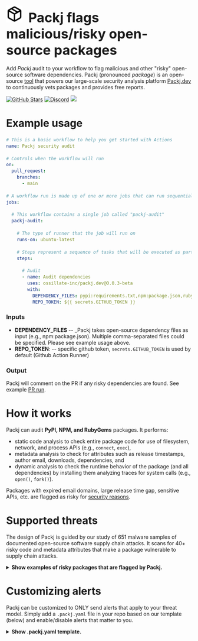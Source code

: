# <img src="https://raw.githubusercontent.com/feathericons/feather/master/icons/package.svg" width="45"/>&nbsp;<span style="font-size: 36px"> Packj flags malicious/risky open-source packages</span> 

Add *Packj* audit to your workflow to flag malicious and other "risky" open-source software dependencies. Packj (pronounced _package_) is an open-source [tool](https://github.com/ossillate-inc/packj) that powers our large-scale security analysis platform [Packj.dev](https://packj.dev) to continuously vets packages and provides free reports.

[![GitHub Stars](https://img.shields.io/github/stars/ossillate-inc/packj?style=social)](https://github.com/ossillate-inc/packj/stargazers) [![Discord](https://img.shields.io/discord/910733124558802974?label=Discord)](https://discord.gg/8hx3yEtF) ![](https://img.shields.io/badge/status-beta-yellow)

# Example usage #

```yaml
# This is a basic workflow to help you get started with Actions
name: Packj security audit

# Controls when the workflow will run
on:
  pull_request:
    branches:
      - main

# A workflow run is made up of one or more jobs that can run sequentially or in parallel
jobs:

  # This workflow contains a single job called "packj-audit"
  packj-audit:

    # The type of runner that the job will run on
    runs-on: ubuntu-latest

    # Steps represent a sequence of tasks that will be executed as part of the job
    steps:

      # Audit 
      - name: Audit dependencies
        uses: ossillate-inc/packj.dev@0.0.3-beta
        with:
          DEPENDENCY_FILES: pypi:requirements.txt,npm:package.json,rubygems:Gemfile
          REPO_TOKEN: ${{ secrets.GITHUB_TOKEN }}
```

### Inputs ###
- **DEPENDENCY_FILES** -- _Packj takes open-source dependency files as input (e.g., npm:package.json). Multiple comma-separated files could be specified. Please see example usage above.
- **REPO_TOKEN**:  -- specific github token, `secrets.GITHUB_TOKEN` is used by default (Github Action Runner)

### Output ###

Packj will comment on the PR if any risky dependencies are found. See example [PR run](https://github.com/ossillate-inc/packj-github-action-demo/pull/3).

# How it works #

Packj can audit **PyPI, NPM, and RubyGems** packages. It performs:
- static code analysis to check entire package code for use of filesystem, network, and process APIs (e.g., `connect`, `exec`),
- metadata analysis to check for attributes such as release timestamps, author email, downloads, dependencies, and 
- dynamic analysis to check the runtime behavior of the package (and all dependencies) by installing them analyzing traces for system calls (e.g., `open()`, `fork()`). 

Packages with expired email domains, large release time gap, sensitive APIs, etc. are flagged as risky for [security reasons](https://github.com/ossillate-inc/packj/blob/main/packj/audit/README.md#risky-attributes).

# Supported threats #

The design of Packj is guided by our study of 651 malware samples of documented open-source software supply chain attacks. It scans for 40+ risky code and metadata attributes that make a package vulnerable to supply chain attacks. 

<details>
  <summary>
    <strong>Show examples of risky packages that are flagged by Packj.</strong>
  </summary>
  <table>
    <tr>
      <th>Risk</th>
      <th>Reason</th>
    </tr>
    <tr>
      <td>Packages impersonating popular packages</td>
      <td>Bad actors carry out typo-squatting attacks by publishng malicious packages that impersonate popular packages (e.g., lodash vs loadash)</td>
    </tr>
    <tr>
      <td>Old or abandonded packages</td>
      <td>Old or unmaintained packages do not receive security fixes</td>
    </tr>
    <tr>
      <td>Package using of sensitive APIs, such as <b>exec</b> and <b>eval</b></td>
      <td>Malware uses APIs from the operating system or language runtime to perform sensitive operations (e.g., read SSH keys)</td>
    </tr>
    <tr>
      <td>Packages with invalid or no email addresses of the contributors</td>
      <td>Incorrect or missing email addresses suggest lack of 2FA on the account, which makes it easier for bad actors to hijack package ownership</td>
    </tr>
    <tr>
      <td>Packages with invalid or no public source repo</td>
      <td>Absence of a public repo means no easy way to audit or review the source code publicly</td>
    </tr>
        <tr>
      <td>Packages containing known vulnerabilities</td>
      <td>Known security vulnerabilities (CVEs) in package code could be exploited by bad actors</td>
    </tr>
  </table>
  Full list of risks we track can be viewed at <a href="https://github.com/ossillate-inc/packj/blob/main/packj/config.yaml">github.com/ossillate-inc/packj/config.yaml</a>
</details>

# Customizing alerts #

Packj can be customized to ONLY send alerts that apply to your threat model. Simply add a `.packj.yaml` file in your repo based on our template (below) and enable/disable alerts that matter to you.

<details>
  <summary>
    <strong>Show .packj.yaml template.</strong>
  </summary>
  <pre><code class="lang-yaml">
  
	#
	# Audit policies
	#
	audit:
	
	  #
	  # Risk alerts (enable or disable according to your threat model)
	  # 
	  alerts:
	
	    #
	    # category: malicious packages (publicly known and unknown)
	    #
	    malicious:
	      contains known malware:
	        - reason: package is known to contain a dangerous malware
	        - enabled: true
	      typo-squatting or repo-jacking package:
	        - reason: package impersonates another popular package to propagate malware
	        - enabled: true
	
	    #
	    # alert category: packages vulnerable to code exploits
	    #
	    vulnerable:
	      contains known vulnerabilities:
	        - reason: known vulnerabilities (CVEs) in package code could be exploited
	        - enabled: true
	
	    #
	    # packages with undesirable or "risky" attributes
	    #
	    undesirable:
	      package is old or abandoned:
	        - reason: old or abandoned packages receive no security updates and are risky
	        - enabled: true
	
	      invalid or no author email:
	        - reason: a package with lack of or invalid author email suggests 2FA not enabled
	        - enabled: true
	
	      invalid or no homepage:
	        - reason: a package with no or invalid homepage may not be preferable
	        - enabled: false
	
	      no source repo:
	        - reason: lack of public source repo may suggest malicious intention
	        - enabled: true
	
	      fewer downloads:
	        - reason: a package with few downloads may not be preferable
	        - enabled: true
	
	      no or insufficient readme:
	        - reason: a package with lack of documentation may not be preferable
	        - enabled: false
	
	      fewer versions or releases:
	        - reason: few versions suggest unstable or inactive project
	        - enabled: true
	
	      too many dependencies:
	        - reason: too many dependencies increase attack surface
	        - enabled: false
	
	      version release after a long gap:
	        - reason: a release after a long time may indicate account hijacking
	        - enabled: false
	
	      contains custom installation hooks:
	        - reason: custom installation hooks may download or execute malicious code
	        - enabled: false # WIP
	
	      #
	      # type: repo stats
	      #
	      few source repo stars:
	        - reason: a package with few repo stars may not be preferable
	        - enabled: false
	
	      few source repo forks:
	        - reason: a package with few repo forks may not be preferable
	        - enabled: false
	
	      forked source repo:
	        - reason: a forked copy of a popular package may contain malicious code
	        - enabled: true
	
	      #
	      # type: APIs and permissions
	      #
	      generates new code:
	        - reason: package generates new code at runtime, which could be malicious
	        - enabled: false
	      forks or exits OS processes:
	        - reason: package spawns new operating system processes, which could be malicious
	        - enabled: false
	      accesses obfuscated (hidden) code:
	        - enabled: true
	      accesses environment variables:
	        - enabled: false
	      changes system/environment variables:
	        - enabled: false
	      accesses files and dirs:
	        - enabled: false
	      communicates with external network:
	        - enabled: false
	      reads user input:
	        - enabled: false
	
	sandbox:
	  rules:
	    #
	    # File system (allow or block accesses to file/dirs)
	    #
	    #   ~/ represents home dir
	    #   . represents cwd dir
	    #
	    # NOTE: only ONE 'allow' and 'block' lines are allowed
	    #
	    fs:
	      # TODO: customize as per your threat model
	
	      # block access to home dir and all other locations (except the ones below)
	      block: ~/, /
	      allow: ., ~/.cache, ~/.npm, ~/.local, ~/.ruby, /tmp, /proc, /etc, /var, /bin, /usr/include, /usr/local, /usr/bin, /usr/lib, /usr/share, /lib
	
	    #
	    # Network (allow or block domains/ports)
	    #
	    # NOTE: only ONE 'allow' and 'block' lines are allowed
	    #
	    network:
	
	      # TODO: customize as per your threat model
	
	      # block all external network communication (except the ones below)
	      block: 0.0.0.0
	
	      # For installing PyPI, Rubygems, and NPM packages
	      allow: pythonhosted.org:443, pypi.org:443, rubygems.org:443, npmjs.org:0, npmjs.com:0
  </code></pre>
</details>
